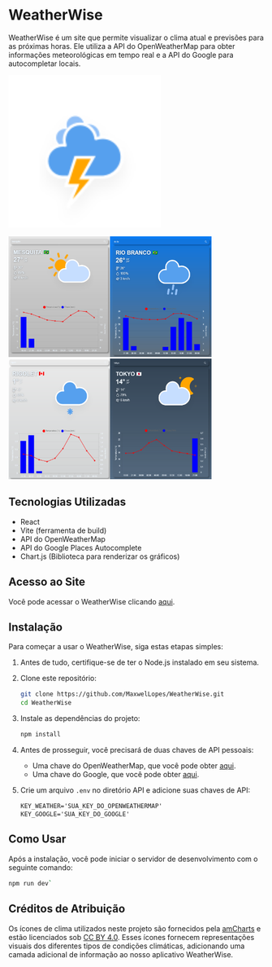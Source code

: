 # WeatherWise
WeatherWise é um site que permite visualizar o clima atual e previsões para as próximas horas. Ele utiliza a API do OpenWeatherMap para obter informações meteorológicas em tempo real e a API do Google para autocompletar locais.

<img src=".\public\Thunderstorm.svg" width="300"/>

<img src="readme/mesquita.png" width="200" height="237"/><img src="readme/riobranco.png"  width="200" height="237"/><img src="readme/rigolet.png"  width="200" height="237"/><img src="readme/toquio.png" width="200" height="237"/>

## Tecnologias Utilizadas

- React
- Vite (ferramenta de build)
- API do OpenWeatherMap
- API do Google Places Autocomplete
- Chart.js (Biblioteca para renderizar os gráficos)

## Acesso ao Site

Você pode acessar o WeatherWise clicando [aqui](https://maxwel-batalha-weatherwise.onrender.com/).

## Instalação

Para começar a usar o WeatherWise, siga estas etapas simples:

1. Antes de tudo, certifique-se de ter o Node.js instalado em seu sistema.

2. Clone este repositório:

    ```bash
    git clone https://github.com/MaxwelLopes/WeatherWise.git
    cd WeatherWise
    ```

3. Instale as dependências do projeto:

    ```bash
    npm install
    ```

4. Antes de prosseguir, você precisará de duas chaves de API pessoais:
    - Uma chave do OpenWeatherMap, que você pode obter [aqui](https://openweathermap.org/api).
    - Uma chave do Google, que você pode obter [aqui](https://cloud.google.com/apis?hl=pt-BR).

5. Crie um arquivo `.env` no diretório API e adicione suas chaves de API:

    ```
    KEY_WEATHER='SUA_KEY_DO_OPENWEATHERMAP'
    KEY_GOOGLE='SUA_KEY_DO_GOOGLE'
    ```

## Como Usar

Após a instalação, você pode iniciar o servidor de desenvolvimento com o seguinte comando:

```bash
npm run dev`
```


## Créditos de Atribuição

Os ícones de clima utilizados neste projeto são fornecidos pela [amCharts](https://www.amcharts.com/free-animated-svg-weather-icons/) e estão licenciados sob [CC BY 4.0](https://creativecommons.org/licenses/by/4.0/). Esses ícones fornecem representações visuais dos diferentes tipos de condições climáticas, adicionando uma camada adicional de informação ao nosso aplicativo WeatherWise.





